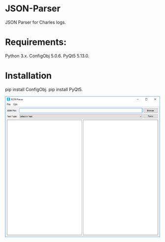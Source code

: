 # JSON-Parser
JSON Parser for Charles logs.

# Requirements:
Python 3.x.
ConfigObj 5.0.6.
PyQt5 5.13.0.

# Installation
pip install ConfigObj.
pip install PyQt5.


![GitHub Logo](/images/img1.png)


